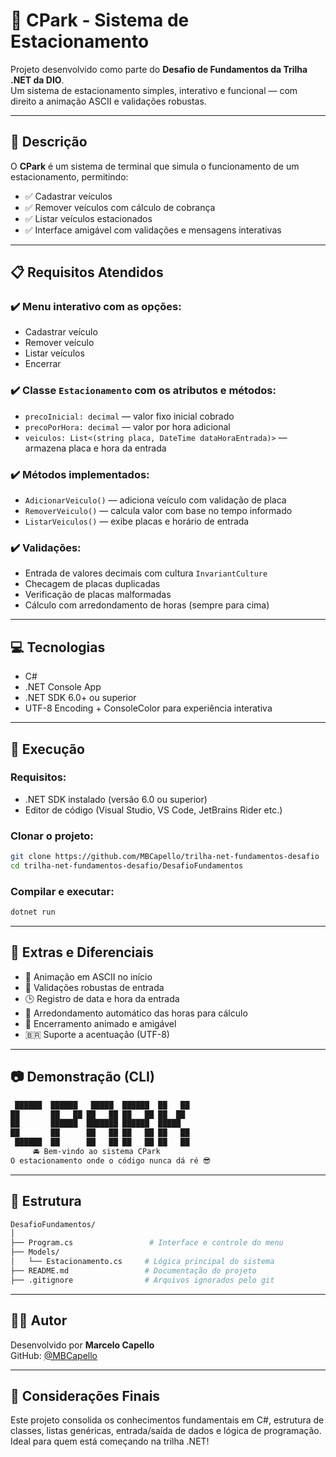 # 🚗 CPark - Sistema de Estacionamento

Projeto desenvolvido como parte do **Desafio de Fundamentos da Trilha .NET da DIO**.  
Um sistema de estacionamento simples, interativo e funcional — com direito a animação ASCII e validações robustas.

---

## 📜 Descrição

O **CPark** é um sistema de terminal que simula o funcionamento de um estacionamento, permitindo:

- ✅ Cadastrar veículos
- ✅ Remover veículos com cálculo de cobrança
- ✅ Listar veículos estacionados
- ✅ Interface amigável com validações e mensagens interativas

---

## 📋 Requisitos Atendidos

### ✔️ Menu interativo com as opções:

- Cadastrar veículo
- Remover veículo
- Listar veículos
- Encerrar

### ✔️ Classe `Estacionamento` com os atributos e métodos:

- `precoInicial: decimal` — valor fixo inicial cobrado
- `precoPorHora: decimal` — valor por hora adicional
- `veiculos: List<(string placa, DateTime dataHoraEntrada)>` — armazena placa e hora da entrada

### ✔️ Métodos implementados:

- `AdicionarVeiculo()` — adiciona veículo com validação de placa
- `RemoverVeiculo()` — calcula valor com base no tempo informado
- `ListarVeiculos()` — exibe placas e horário de entrada

### ✔️ Validações:

- Entrada de valores decimais com cultura `InvariantCulture`
- Checagem de placas duplicadas
- Verificação de placas malformadas
- Cálculo com arredondamento de horas (sempre para cima)

---

## 💻 Tecnologias

- C#
- .NET Console App
- .NET SDK 6.0+ ou superior
- UTF-8 Encoding + ConsoleColor para experiência interativa

---

## 🧩 Execução

### Requisitos:

- .NET SDK instalado (versão 6.0 ou superior)
- Editor de código (Visual Studio, VS Code, JetBrains Rider etc.)

### Clonar o projeto:

```bash
git clone https://github.com/MBCapello/trilha-net-fundamentos-desafio
cd trilha-net-fundamentos-desafio/DesafioFundamentos
```

### Compilar e executar:

```bash
dotnet run
```

---

## 🧠 Extras e Diferenciais

- 🎨 Animação em ASCII no início
- 🧪 Validações robustas de entrada
- 🕒 Registro de data e hora da entrada
- 🔁 Arredondamento automático das horas para cálculo
- 🧹 Encerramento animado e amigável
- 🇧🇷 Suporte a acentuação (UTF-8)

---

## 📷 Demonstração (CLI)

```bash
 ██████  ██████   █████  ██████  ██   ██ 
██       ██   ██ ██   ██ ██   ██ ██  ██  
██       ██████  ███████ ██████  █████  
██       ██      ██   ██ ██   ██ ██   ██ 
 ██████  ██      ██   ██ ██   ██ ██   ██ 
     🚘 Bem-vindo ao sistema CPark
O estacionamento onde o código nunca dá ré 😎
```

---

## 📁 Estrutura

```bash
DesafioFundamentos/
│
├── Program.cs                 # Interface e controle do menu
├── Models/
│   └── Estacionamento.cs     # Lógica principal do sistema
├── README.md                 # Documentação do projeto
├── .gitignore                # Arquivos ignorados pelo git
```

---

## 🧑‍💻 Autor

Desenvolvido por **Marcelo Capello**  
GitHub: [@MBCapello](https://github.com/MBCapello)

---

## 🏁 Considerações Finais

Este projeto consolida os conhecimentos fundamentais em C#, estrutura de classes, listas genéricas, entrada/saída de dados e lógica de programação.  
Ideal para quem está começando na trilha .NET!
